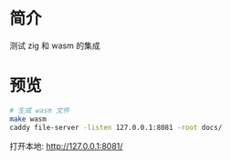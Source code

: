 # 简介

测试 zig 和 wasm 的集成

# 预览

```sh
# 生成 wasm 文件
make wasm
caddy file-server -listen 127.0.0.1:8081 -root docs/
```

打开本地: <http://127.0.0.1:8081/>
